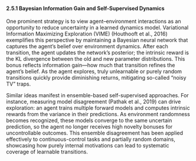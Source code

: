 #### 2.5.1 Bayesian Information Gain and Self-Supervised Dynamics

One prominent strategy is to view agent–environment interactions as an opportunity to reduce uncertainty in a learned dynamics model. Variational Information Maximizing Exploration (VIME) (Houthooft et al., 2016) exemplifies this perspective by maintaining a Bayesian neural network that captures the agent’s belief over environment dynamics. After each transition, the agent updates the network’s posterior; the intrinsic reward is the KL divergence between the old and new parameter distributions. This bonus reflects information gain—how much that transition refines the agent’s belief. As the agent explores, truly unlearnable or purely random transitions quickly provide diminishing returns, mitigating so-called “noisy TV” traps.

Similar ideas manifest in ensemble-based self-supervised approaches. For instance, measuring model disagreement (Pathak et al., 2019) can drive exploration: an agent trains multiple forward models and computes intrinsic rewards from the variance in their predictions. As environment randomness becomes recognized, these models converge to the same uncertain prediction, so the agent no longer receives high novelty bonuses for uncontrollable outcomes. This ensemble disagreement has been applied effectively to continuous-control tasks and partially random domains, showcasing how purely internal motivations can lead to systematic coverage of learnable transitions.
